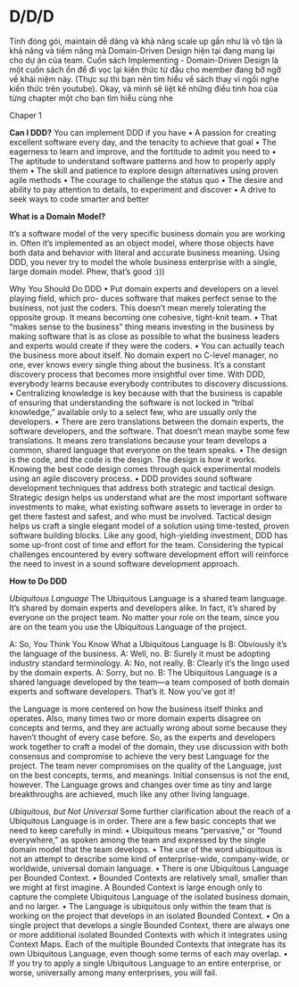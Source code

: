 # D/D/D

Tính đóng gói, maintain dễ dàng và khả năng scale up gần như là vô tận là khả năng và tiềm năng mà Domain-Driven Design hiện tại đang mang lại cho dự án của team. Cuốn sách Implementing - Domain-Driven Design là một cuốn sách ổn để đi vọc lại kiến thức từ đầu cho member đang bỡ ngỡ về khái niệm này. (Thực sự thì bạn nên tim hiểu về sách thay vì ngồi nghe kiến thức trên youtube). Okay, và mình sẽ liệt kê những điều tinh hoa của từng chapter một cho bạn tìm hiểu cùng nhe

Chaper 1

**Can I DDD?**
You can implement DDD if you have
• A passion for creating excellent software every day, and the tenacity to
achieve that goal
• The eagerness to learn and improve, and the fortitude to admit you need to
• The aptitude to understand software patterns and how to properly apply
them
• The skill and patience to explore design alternatives using proven agile
methods
• The courage to challenge the status quo
• The desire and ability to pay attention to details, to experiment and
discover
• A drive to seek ways to code smarter and better

**What is a Domain Model?**

It’s a software model of the very specific business domain you are working in. Often
it’s implemented as an object model, where those objects have both data and behavior with literal and accurate business meaning.
Using DDD, you never try to model the whole business enterprise with a single, large domain model. Phew, that’s good :)))

Why You Should Do DDD
• Put domain experts and developers on a level playing field, which pro-
duces software that makes perfect sense to the business, not just the coders. This doesn’t mean merely tolerating the opposite group. It means becoming one cohesive, tight-knit team.
• That “makes sense to the business” thing means investing in the business by making software that is as close as possible to what the business leaders and experts would create if they were the coders.
• You can actually teach the business more about itself. No domain expert no C-level manager, no one, ever knows every single thing about the business. It’s a constant discovery process that becomes more insightful over time. With DDD, everybody learns because everybody contributes to discovery discussions.
• Centralizing knowledge is key because with that the business is capable of ensuring that understanding the software is not locked in “tribal knowledge,” available only to a select few, who are usually only the developers.
• There are zero translations between the domain experts, the software
developers, and the software. That doesn’t mean maybe some few translations. It means zero translations because your team develops a common, shared language that everyone on the team speaks.
• The design is the code, and the code is the design. The design is how it works. Knowing the best code design comes through quick experimental models using an agile discovery process.
• DDD provides sound software development techniques that address both strategic and tactical design. Strategic design helps us understand what are the most important software investments to make, what existing software assets to leverage in order to get there fastest and safest, and who must be involved. Tactical design helps us craft a single elegant model of a solution using time-tested, proven software building blocks.
Like any good, high-yielding investment, DDD has some up-front cost of
time and effort for the team. Considering the typical challenges encountered by every software development effort will reinforce the need to invest in a sound software development approach.

**How to Do DDD**

*Ubiquitous Language*
The Ubiquitous Language is a shared team language. It’s shared by domain
experts and developers alike. In fact, it’s shared by everyone on the project
team. No matter your role on the team, since you are on the team you use the
Ubiquitous Language of the project.

A: So, You Think You Know What a Ubiquitous Language Is
B: Obviously it’s the language of the business.
A: Well, no.
B: Surely it must be adopting industry standard terminology.
A: No, not really.
B: Clearly it’s the lingo used by the domain experts.
A: Sorry, but no.
B: The Ubiquitous Language is a shared language developed by the team—a team
composed of both domain experts and software developers.
That’s it. Now you’ve got it!

the Language is more centered on how the business itself thinks and operates. Also, many times two or more domain experts disagree on concepts and terms, and they are actually wrong about some because they haven’t thought of every case before. So, as the experts and developers work together to craft a model of the domain, they use discussion with both consensus and compromise to achieve the very best Language for the project. The team never compromises on the quality of the Language, just on the best concepts, terms, and meanings. Initial consensus is
not the end, however. The Language grows and changes over time as tiny and large breakthroughs are achieved, much like any other living language.

*Ubiquitous, but Not Universal*
Some further clarification about the reach of a Ubiquitous Language is in order. There are a few basic concepts that we need to keep carefully in mind:
• Ubiquitous means “pervasive,” or “found everywhere,” as spoken among the team and expressed by the single domain model that the team develops.
• The use of the word ubiquitous is not an attempt to describe some kind
of enterprise-wide, company-wide, or worldwide, universal domain
language.
• There is one Ubiquitous Language per Bounded Context.
• Bounded Contexts are relatively small, smaller than we might at first imagine. A Bounded Context is large enough only to capture the complete Ubiquitous Language of the isolated business domain, and no larger.
• The Language is ubiquitous only within the team that is working on the project that develops in an isolated Bounded Context.
• On a single project that develops a single Bounded Context, there are always one or more additional isolated Bounded Contexts with which it integrates using Context Maps. Each of the multiple Bounded Contexts that integrate has its own Ubiquitous Language, even though some
terms of each may overlap.
• If you try to apply a single Ubiquitous Language to an entire enterprise, or worse, universally among many enterprises, you will fail.